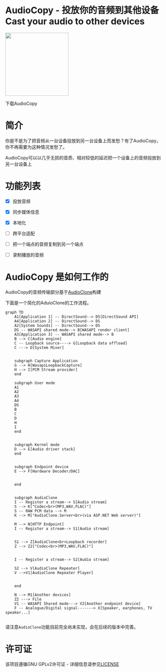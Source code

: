 # AudioCopy - 投放你的音频到其他设备 Cast your audio to other devices


<a href="https://apps.microsoft.com/detail/9P3XT4FS327L?cid=github_readme&mode=direct">
	<img src="https://get.microsoft.com/images/en-us%20dark.svg" width="200"/>
</a>

下载AudioCopy

# 简介
你是不是为了把音频从一台设备投放到另一台设备上而发愁？有了AudioCopy，你不再需要为这种情况发愁了。

AudioCopy可以以几乎无损的音质、相对较低的延迟把一个设备上的音频投放到另一台设备上

# 功能列表
- [x] 投放音频
- [x] 同步媒体信息
- [x] 本地化
- [ ] 跨平台适配
- [ ] 把一个端点的音频复制到另一个端点
- [ ] 录制播放的音频


# AudioCopy 是如何工作的
AudioCopy的音频传输部分基于[AudioClone](https://github.com/0xeeeeeeeeeeee/AudioClone)构建

下面是一个简化的AduioClone的工作流程。
```mermaid
graph TD
    A1[Application 1] -- DirectSound--> DS[DirectSound API]
    A4[Application 2] -- DirectSound--> DS
    A2[System Sounds] -- DirectSound--> DS
    DS -- WASAPI shared mode--> B[WASAPI render client]
    A3[Application 3] -- WASAPI shared mode--> B
    B --> C[Audio engine]
    C -- Loopback source----> G[Loopback data offload]
    C ---> D[System Mixer]
    
    
    subgraph Capture Application
    G --> H[WasapiLoopbackCapture]
    H --> I[PCM Stream provider]
    end

    subgraph User mode
    A1
    A2
    A3
    A4
    DS
    B
    C
    D
    H
    I
    end


    subgraph Kernel mode
    D --> E[Audio driver stack]
    end


    subgraph Endpoint device
    E --> F[Hardware Decoder/DAC]


    end


    subgraph AudioClone
    I -- Register a stream--> S[Audio stream]
    S --> K["Codec<br>(MP3,WAV,FLAC)"]
    S -- RAW PCM data --> M
    K --> M["AudioClone.Server<br>(via ASP.NET Web server)"]

    M --> N[HTTP Endpoint]
    I -- Register a stream--> S1[Audio stream]


    S1 --> Z[AudioClone<br>Loopback recorder]
    Z --> Z2["Codec<br>(MP3,WAV,FLAC)"]
    

    I -- Register a stream--> S2[Audio stream]

    S2 --> V[AudioClone Repeater]
    V -->V1[AudioClone Repeater Player]
    
    
    end

    N --> M1[Another devices]
    Z2 ---> File
    V1 -- WASAPI Shared mode---> V2[Another endpoint device]
    F -- Analogue/Digital signal-------> X[Speaker, earphones, TV speaker...]


```

请注意`AudioClone`功能目前完全尚未实现，会在后续的版本中完善。


# 许可证

该项目遵循GNU GPLv2许可证 - 详细信息请参见[LICENSE](LICENSE)

